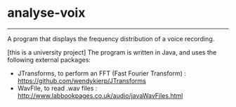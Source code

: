 # analyse-voix
----

A program that displays the frequency distribution of a voice recording.

[this is a university project]
The program is written in Java, and uses the following external packages:
- JTransforms, to perform an FFT (Fast Fourier Transform) : https://github.com/wendykierp/JTransforms
- WavFile, to read .wav files : http://www.labbookpages.co.uk/audio/javaWavFiles.html
